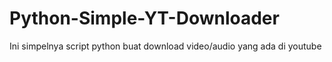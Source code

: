 # Python-Simple-YT-Downloader
Ini simpelnya script python buat download video/audio yang ada di youtube
